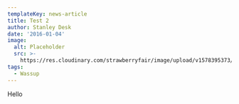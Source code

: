 ```yaml
---
templateKey: news-article
title: Test 2
author: Stanley Desk
date: '2016-01-04'
image:
  alt: Placeholder
  src: >-
    https://res.cloudinary.com/strawberryfair/image/upload/v1578395373/internet_bg8vg6.jpg
tags:
  - Wassup
---
```

Hello
